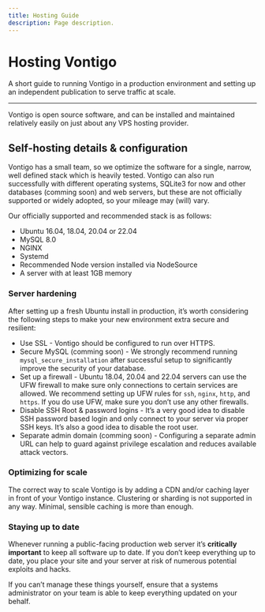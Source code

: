 ```yaml
---
title: Hosting Guide
description: Page description.
---
```


# Hosting Vontigo

A short guide to running Vontigo in a production environment and setting up an independent publication to serve traffic at scale.

<hr/>

Vontigo is open source software, and can be installed and maintained relatively easily on just about any VPS hosting provider.

## Self-hosting details & configuration

Vontigo has a small team, so we optimize the software for a single, narrow, well defined stack which is heavily tested. Vontigo can also run successfully with different operating systems, SQLite3 for now and other databases (comming soon) and web servers, but these are not officially supported or widely adopted, so your mileage may (will) vary.

Our officially supported and recommended stack is as follows:

- Ubuntu 16.04, 18.04, 20.04 or 22.04
- MySQL 8.0
- NGINX
- Systemd
- Recommended Node version installed via NodeSource
- A server with at least 1GB memory

### Server hardening

After setting up a fresh Ubuntu install in production, it’s worth considering the following steps to make your new environment extra secure and resilient:

- Use SSL - Vontigo should be configured to run over HTTPS.
- Secure MySQL (comming soon) - We strongly recommend running `mysql_secure_installation` after successful setup to significantly improve the security of your database.
- Set up a firewall - Ubuntu 18.04, 20.04 and 22.04 servers can use the UFW firewall to make sure only connections to certain services are allowed. We recommend setting up UFW rules for `ssh`, `nginx`, `http`, and `https`. If you do use UFW, make sure you don’t use any other firewalls.
- Disable SSH Root & password logins - It’s a very good idea to disable SSH password based login and only connect to your server via proper SSH keys. It’s also a good idea to disable the root user.
- Separate admin domain (comming soon) - Configuring a separate admin URL can help to guard against privilege escalation and reduces available attack vectors.

### Optimizing for scale

The correct way to scale Vontigo is by adding a CDN and/or caching layer in front of your Vontigo instance. Clustering or sharding is not supported in any way. Minimal, sensible caching is more than enough.

### Staying up to date

Whenever running a public-facing production web server it’s **critically important** to keep all software up to date. If you don’t keep everything up to date, you place your site and your server at risk of numerous potential exploits and hacks.

If you can’t manage these things yourself, ensure that a systems administrator on your team is able to keep everything updated on your behalf.
